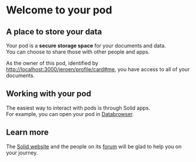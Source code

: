 # Welcome to your pod

## A place to store your data
Your pod is a **secure storage space** for your documents and data.
<br>
You can choose to share those with other people and apps.

As the owner of this pod,
identified by <a href="http://localhost:3000/jeroen/profile/card#me">http://localhost:3000/jeroen/profile/card#me</a>,
you have access to all of your documents.

## Working with your pod
The easiest way to interact with pods
is through Solid apps.
<br>
For example,
you can open your pod in [Databrowser](https://solid.github.io/mashlib/dist/browse.html?uri=http://localhost:3000/jeroen/).

## Learn more
The [Solid website](https://solidproject.org/)
and the people on its [forum](https://forum.solidproject.org/)
will be glad to help you on your journey.
